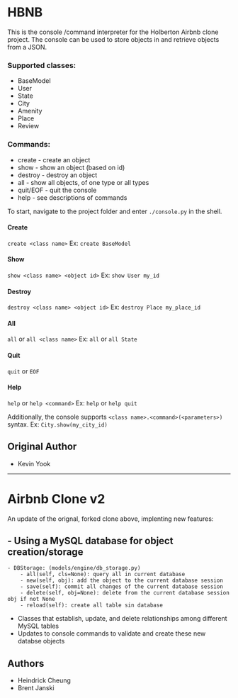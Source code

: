 # HBNB

This is the console /command interpreter for the Holberton Airbnb clone project. The console can be used to store objects in and retrieve objects from a JSON.

### Supported classes:
* BaseModel
* User
* State
* City
* Amenity
* Place
* Review

### Commands:
* create - create an object
* show - show an object (based on id)
* destroy - destroy an object
* all - show all objects, of one type or all types
* quit/EOF - quit the console
* help - see descriptions of commands

To start, navigate to the project folder and enter `./console.py` in the shell.

#### Create
`create <class name>`
Ex:
`create BaseModel`

#### Show
`show <class name> <object id>`
Ex:
`show User my_id`

#### Destroy
`destroy <class name> <object id>`
Ex:
`destroy Place my_place_id`

#### All
`all` or `all <class name>`
Ex:
`all` or `all State`

#### Quit
`quit` or `EOF`

#### Help
`help` or `help <command>`
Ex:
`help` or `help quit`

Additionally, the console supports `<class name>.<command>(<parameters>)` syntax.
Ex:
`City.show(my_city_id)`

## Original Author
* Kevin Yook
-----------------

# Airbnb Clone v2
An update of the orignal, forked clone above, implenting new features:
## - Using a MySQL database for object creation/storage
	- DBStorage: (models/engine/db_storage.py)
		- all(self, cls=None): query all in current database
		- new(self, obj): add the object to the current database session
		- save(self): commit all changes of the current database session 
		- delete(self, obj=None): delete from the current database session obj if not None
		- reload(self): create all table sin database 
- Classes that establish, update, and delete relationships among different MySQL tables
- Updates to console commands to validate and create these new databse objects

## Authors
* Heindrick Cheung
* Brent Janski
